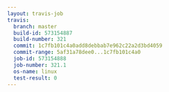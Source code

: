 ```yaml
---
layout: travis-job
travis:
  branch: master
  build-id: 573154887
  build-number: 321
  commit: 1c7fb101c4a0add8debbab7e962c22a2d3bd4059
  commit-range: 5af31a78dee0...1c7fb101c4a0
  job-id: 573154888
  job-number: 321.1
  os-name: linux
  test-result: 0
---
```

